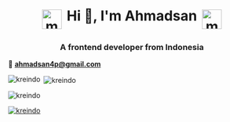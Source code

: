 <h1 align="center">
 <span><img src="https://github.githubassets.com/images/mona-loading-dark.gif" alt="mona" height="40" style="vertical-align:top; margin:4px"></span>
 Hi 👋, I'm Ahmadsan 
 <span><img src="https://github.githubassets.com/images/mona-loading-dark.gif" alt="mona" height="40" style="vertical-align:top; margin:4px"></span></h1>
<h3 align="center">A frontend developer from Indonesia</h3>


🌱 **ahmadsan4p@gmail.com**




<p><img align="left" src="https://github-readme-stats.vercel.app/api/top-langs?username=kreindo&show_icons=true&theme=dark&locale=en&layout=compact" alt="kreindo" /></p>

<p>&nbsp;<img align="center" src="https://github-readme-stats.vercel.app/api?username=kreindo&show_icons=true&theme=dark&locale=en" alt="kreindo" /></p>

<p><img align="center" src="https://github-readme-streak-stats.herokuapp.com/?user=kreindo&theme=dark" alt="kreindo" /></p>

<p align="left"> <a href="https://github.com/ryo-ma/github-profile-trophy"><img src="https://github-profile-trophy.vercel.app/?username=kreindo&theme=darkhub&row=2&column=3" alt="kreindo" /></a> </p>
